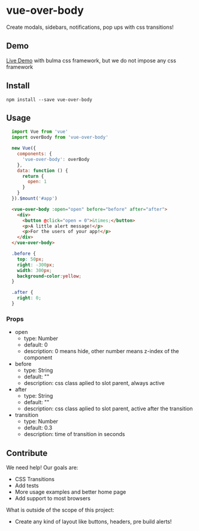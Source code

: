 # vue-over-body
Create modals, sidebars, notifications, pop ups with css transitions! 

## Demo
[Live Demo](http://marcodpt.github.io/vue-over-body)
with bulma css framework, but we do not impose any css framework

## Install
```
npm install --save vue-over-body
```

## Usage
```javascript
  import Vue from 'vue'
  import overBody from 'vue-over-body'

  new Vue({
    components: {
      'vue-over-body': overBody
    },
    data: function () {
      return {
        open: 1
      }
    }
  }).$mount('#app')
```

```html
  <vue-over-body :open="open" before="before" after="after">
    <div>
      <button @click="open = 0">&times;</button>
      <p>A little alert message!</p> 
      <p>For the users of your app!</p> 
    </div>
  </vue-over-body>
```

```css
  .before {
    top: 50px;
    right: -300px;
    width: 300px;
    background-color:yellow;
  }

  .after {
    right: 0;
  }
```

### Props
 - open
   - type: Number
   - default: 0
   - description: 0 means hide, other number means z-index of the component
 - before
   - type: String
   - default: ""
   - description: css class aplied to slot parent, always active
 - after
   - type: String
   - default: ""
   - description: css class aplied to slot parent, active after the transition
 - transition
   - type: Number
   - default: 0.3
   - description: time of transition in seconds

## Contribute
We need help! Our goals are:
 - CSS Transitions
 - Add tests
 - More usage examples and better home page
 - Add support to most browsers

What is outside of the scope of this project:
 - Create any kind of layout like buttons, headers, pre build alerts!

